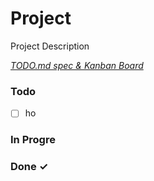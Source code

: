 # Project

Project Description

<em>[TODO.md spec & Kanban Board](https://bit.ly/3fCwKfM)</em>

### Todo

- [ ] ho  

### In Progre


### Done ✓


